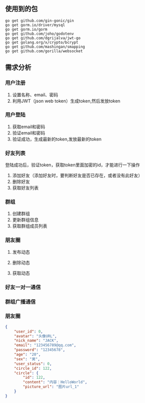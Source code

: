 ## 使用到的包
```text
go get github.com/gin-gonic/gin
go get gorm.io/driver/mysql
go get gorm.io/gorm
go get github.com/joho/godotenv
go get github.com/dgrijalva/jwt-go
go get golang.org/x/crypto/bcrypt
go get github.com/mashingan/smapping
go get github.com/gorilla/websocket
```

## 需求分析
### 用户注册

1. 设置名称、email、密码
2. 利用JWT（json web token）生成token,然后发放token

### 用户登陆

1. 获取email和密码
2. 验证email和密码
3. 验证成功，生成最新的token,发放最新的token

### 好友列表

登陆成功后，验证token，获取token里面加密的id，才能进行一下操作

1. 添加好友（添加好友时，要判断好友是否已存在，或者没有此好友）
2. 删除好友
3. 获取好友列表

### 群组

1. 创建群组
2. 更新群组信息
3. 获取群组成员列表

### 朋友圈

1. 发布动态

2. 删除动态

3. 获取动态

   

### 好友一对一通信




### 群组广播通信

### 朋友圈
~~~json
{
	"user_id": 0,
	"avatar": "头像URL",
	"nick_name": "JACK",
	"email": "123456789@qq.com",
	"password": "12345678",
	"age": "20",
	"sex": "男",
	"user_status": 0,
	"circle_id": 122,
	"circle": {
		"id": 122,
		"content": "内容：HelloWorld",
		"picture_url": "图片url_1"
	}
}
~~~




